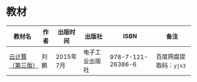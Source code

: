 # 教材

教材名|作者|出版时间|出版社|ISBN|备注
---|---|---|---|---|---
[云计算（第三版）](https://pan.baidu.com/s/1eVHq-EilrI1406Fq5Umqgg)|刘鹏|2015年7月|电子工业出版社|978-7-121-26386-6|百度网盘提取码：`yjs3`
